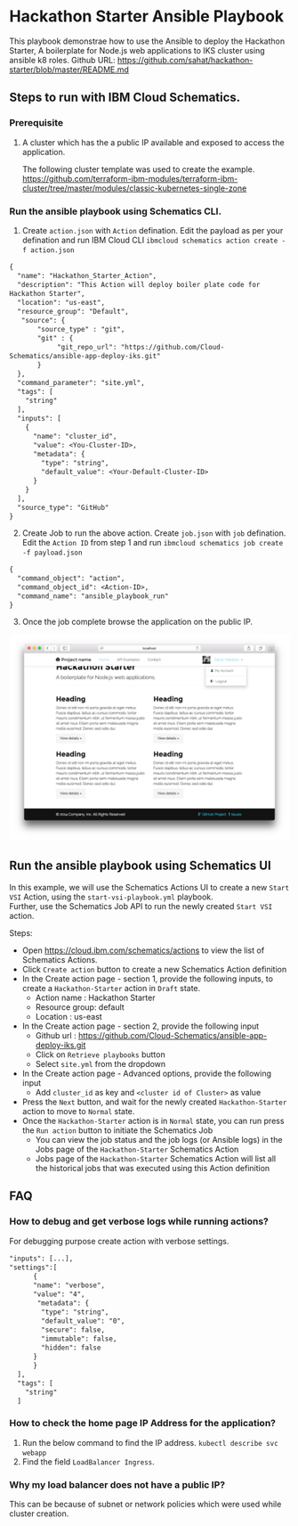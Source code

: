 # Hackathon Starter Ansible Playbook

This playbook demonstrae how to use the Ansible to deploy the Hackathon Starter, A boilerplate for Node.js web applications to IKS cluster using ansible k8 roles. 
Github URL: https://github.com/sahat/hackathon-starter/blob/master/README.md

## Steps to run with IBM Cloud Schematics. 

### Prerequisite

1. A cluster which has the a public IP available and exposed to access the application. 

    The following cluster template was used to create the example. https://github.com/terraform-ibm-modules/terraform-ibm-cluster/tree/master/modules/classic-kubernetes-single-zone

### Run the ansible playbook using Schematics CLI.

1. Create `action.json` with `Action` defination. Edit the payload as per your defination and run IBM Cloud CLI `ibmcloud schematics action create -f action.json`

```
{
  "name": "Hackathon_Starter_Action",
  "description": "This Action will deploy boiler plate code for Hackathon Starter",
  "location": "us-east",
  "resource_group": "Default",
   "source": {
       "source_type" : "git",
       "git" : {
            "git_repo_url": "https://github.com/Cloud-Schematics/ansible-app-deploy-iks.git"
       }
  },
  "command_parameter": "site.yml",
  "tags": [
    "string"
  ],
  "inputs": [
    {
      "name": "cluster_id",
      "value": <You-Cluster-ID>,
      "metadata": {
        "type": "string",
        "default_value": <Your-Default-Cluster-ID>
      }
    }
  ],
  "source_type": "GitHub" 
}
```

2. Create Job to run the above action. Create `job.json` with `job` defination. Edit the `Action ID` from step 1 and run `ibmcloud schematics job create -f payload.json`

```
{
  "command_object": "action",
  "command_object_id": <Action-ID>,
  "command_name": "ansible_playbook_run"
}
```

3. Once the job complete browse the application on the public IP.

![](./welcome_screen.png)


  
## Run the ansible playbook using Schematics UI

In this example, we will use the Schematics Actions UI to create a new `Start VSI` Action, using the `start-vsi-playbook.yml` playbook.  
Further, use the Schematics Job API to run the newly created `Start VSI` action.

Steps:

- Open https://cloud.ibm.com/schematics/actions to view the list of Schematics Actions.
- Click `Create action` button to create a new Schematics Action definition
- In the Create action page - section 1, provide the following inputs, to create a `Hackathon-Starter` action in `Draft` state.
  * Action name : Hackathon Starter
  * Resource group: default
  * Location : us-east
- In the Create action page - section 2, provide the following input
  * Github url : https://github.com/Cloud-Schematics/ansible-app-deploy-iks.git
  * Click on `Retrieve playbooks` button
  * Select `site.yml` from the dropdown
- In the Create action page - Advanced options, provide the following input
  * Add `cluster_id` as key and `<cluster id of Cluster>` as value
- Press the `Next` button, and wait for the newly created `Hackathon-Starter` action to move to `Normal` state.
- Once the `Hackathon-Starter` action is in `Normal` state, you can run press the `Run action` button to initiate the Schematics Job
  * You can view the job status and the job logs (or Ansible logs) in the Jobs page of the `Hackathon-Starter` Schematics Action
  * Jobs page of the `Hackathon-Starter` Schematics Action will list all the historical jobs that was executed using this Action definition


## FAQ

### How to debug and get verbose logs while running actions?


For debugging purpose create action with verbose settings.

```
"inputs": [...],
"settings":[
      {
      "name": "verbose",
      "value": "4",
       "metadata": {
        "type": "string",
        "default_value": "0",
        "secure": false,
        "immutable": false,
        "hidden": false
      }
      }
  ],
  "tags": [
    "string"
  ]
  ```

###  How to check the home page IP Address for the application?

1. Run the below command to find the IP address.
`kubectl describe svc webapp`
2. Find the field `LoadBalancer Ingress`. 

### Why my load balancer does not have a public IP? 
This can be because of subnet or network policies which were used while cluster creation. 